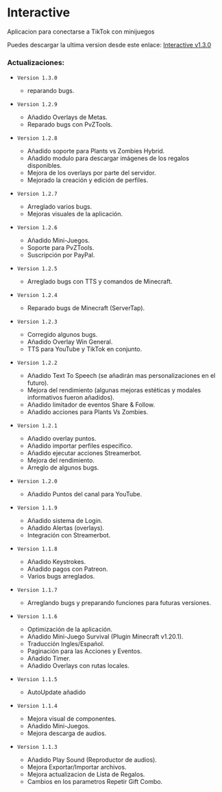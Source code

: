 # Interactive
Aplicacion para conectarse a TikTok con minijuegos

Puedes descargar la ultima version desde este enlace: [Interactive v1.3.0](https://github.com/Deianblaz/InteractiveApp/releases/download/v1.3.0/interactive-1.3.0-setup.exe)

### Actualizaciones:
- `Version 1.3.0`
  - reparando bugs.

- `Version 1.2.9`
  - Añadido Overlays de Metas.
  - Reparado bugs con PvZTools.

- `Version 1.2.8`
  - Añadido soporte para Plants vs Zombies Hybrid.
  - Añadido modulo para descargar imágenes de los regalos disponibles.
  - Mejora de los overlays por parte del servidor.
  - Mejorado la creación y edición de perfiles.

- `Version 1.2.7`
  - Arreglado varios bugs.
  - Mejoras visuales de la aplicación.

- `Version 1.2.6`
  - Añadido Mini-Juegos.
  - Soporte para PvZTools.
  - Suscripción por PayPal.

- `Version 1.2.5`
  - Arreglado bugs con TTS y comandos de Minecraft.

- `Version 1.2.4`
  - Reparado bugs de Minecraft (ServerTap).

- `Version 1.2.3`
  - Corregido algunos bugs.
  - Añadido Overlay Win General.
  - TTS para YouTube y TikTok en conjunto.

- `Version 1.2.2`
  - Añadido Text To Speech (se añadirán mas personalizaciones en el futuro).
  - Mejora del rendimiento (algunas mejoras estéticas y modales informativos fueron añadidos).
  - Añadido limitador de eventos Share & Follow.
  - Añadido acciones para Plants Vs Zombies.

- `Version 1.2.1`
  - Añadido overlay puntos.
  - Añadido importar perfiles especifico.
  - Añadido ejecutar acciones Streamerbot.
  - Mejora del rendimiento.
  - Arreglo de algunos bugs.

- `Version 1.2.0` 
  - Añadido Puntos del canal para YouTube.

- `Version 1.1.9` 
  - Añadido sistema de Login.
  - Añadido Alertas (overlays).
  - Integración con Streamerbot.

- `Version 1.1.8` 
  - Añadido Keystrokes.
  - Añadido pagos con Patreon.
  - Varios bugs arreglados.

- `Version 1.1.7` 
  - Arreglando bugs y preparando funciones para futuras versiones.

- `Version 1.1.6` 
  - Optimización de la aplicación.
  - Añadido Mini-Juego Survival (Plugin Minecraft v1.20.1).
  - Traducción Ingles/Español.
  - Paginación para las Acciones y Eventos.
  - Añadido Timer.
  - Añadido Overlays con rutas locales.
    
- `Version 1.1.5` 
  - AutoUpdate añadido

- `Version 1.1.4` 
  - Mejora visual de componentes.
  - Añadido Mini-Juegos.
  - Mejora descarga de audios.

- `Version 1.1.3` 
  - Añadido Play Sound (Reproductor de audios).
  - Mejora Exportar/Importar archivos.
  - Mejora actualizacion de Lista de Regalos.
  - Cambios en los parametros Repetir Gift Combo.
